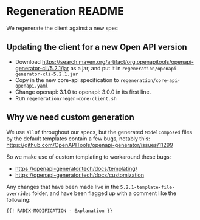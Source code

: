 # Regeneration README

We regenerate the client against a new spec

## Updating the client for a new Open API version

* Download https://search.maven.org/artifact/org.openapitools/openapi-generator-cli/5.2.1/jar as a jar, and put it in `regeneration/openapi-generator-cli-5.2.1.jar`
* Copy in the new core-api specification to `regeneration/core-api-openapi.yaml`
* Change openapi: 3.1.0 to openapi: 3.0.0 in its first line.
* Run `regeneration/regen-core-client.sh`

## Why we need custom generation

We use `allOf` throughout our specs, but the generated `ModelComposed` files by the default templates contain a few bugs,
notably this: https://github.com/OpenAPITools/openapi-generator/issues/11299

So we make use of custom templating to workaround these bugs:
* https://openapi-generator.tech/docs/templating/
* https://openapi-generator.tech/docs/customization

Any changes that have been made live in the `5.2.1-template-file-overrides` folder, and have been flagged up with a comment like the following:

```
{{! RADIX-MODIFICATION - Explanation }}
```
